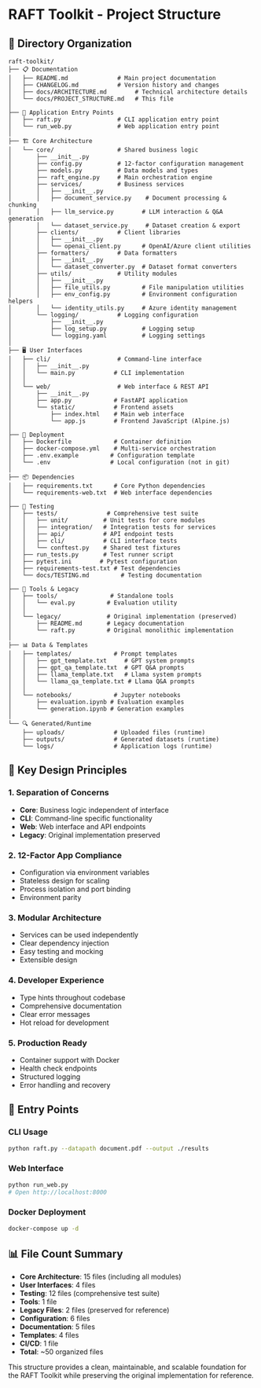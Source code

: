 # RAFT Toolkit - Project Structure

## 📁 Directory Organization

```
raft-toolkit/
├── 📋 Documentation
│   ├── README.md              # Main project documentation
│   ├── CHANGELOG.md           # Version history and changes
│   ├── docs/ARCHITECTURE.md        # Technical architecture details
│   └── docs/PROJECT_STRUCTURE.md   # This file
│
├── 🚀 Application Entry Points
│   ├── raft.py                # CLI application entry point
│   └── run_web.py             # Web application entry point
│
├── 🏗️ Core Architecture
│   └── core/                  # Shared business logic
│       ├── __init__.py
│       ├── config.py          # 12-factor configuration management
│       ├── models.py          # Data models and types
│       ├── raft_engine.py     # Main orchestration engine
│       ├── services/          # Business services
│       │   ├── __init__.py
│       │   ├── document_service.py    # Document processing & chunking
│       │   ├── llm_service.py        # LLM interaction & Q&A generation  
│       │   └── dataset_service.py     # Dataset creation & export
│       ├── clients/           # Client libraries
│       │   ├── __init__.py
│       │   └── openai_client.py      # OpenAI/Azure client utilities
│       ├── formatters/        # Data formatters
│       │   ├── __init__.py
│       │   └── dataset_converter.py  # Dataset format converters
│       ├── utils/             # Utility modules
│       │   ├── __init__.py
│       │   ├── file_utils.py         # File manipulation utilities
│       │   ├── env_config.py         # Environment configuration helpers
│       │   └── identity_utils.py     # Azure identity management
│       └── logging/           # Logging configuration
│           ├── __init__.py
│           ├── log_setup.py          # Logging setup
│           └── logging.yaml          # Logging settings
│
├── 🖥️ User Interfaces
│   ├── cli/                   # Command-line interface
│   │   ├── __init__.py
│   │   └── main.py           # CLI implementation
│   │
│   └── web/                   # Web interface & REST API
│       ├── __init__.py
│       ├── app.py            # FastAPI application
│       └── static/           # Frontend assets
│           ├── index.html    # Main web interface
│           └── app.js        # Frontend JavaScript (Alpine.js)
│
├── 🐳 Deployment
│   ├── Dockerfile            # Container definition
│   ├── docker-compose.yml    # Multi-service orchestration
│   ├── .env.example         # Configuration template
│   └── .env                 # Local configuration (not in git)
│
├── 📦 Dependencies
│   ├── requirements.txt      # Core Python dependencies
│   └── requirements-web.txt  # Web interface dependencies
│
├── 🧪 Testing
│   ├── tests/              # Comprehensive test suite
│   │   ├── unit/          # Unit tests for core modules
│   │   ├── integration/   # Integration tests for services
│   │   ├── api/           # API endpoint tests
│   │   ├── cli/           # CLI interface tests
│   │   └── conftest.py    # Shared test fixtures
│   ├── run_tests.py       # Test runner script
│   ├── pytest.ini        # Pytest configuration
│   ├── requirements-test.txt # Test dependencies
│   └── docs/TESTING.md         # Testing documentation
│
├── 🔧 Tools & Legacy
│   ├── tools/               # Standalone tools
│   │   └── eval.py         # Evaluation utility
│   │
│   └── legacy/             # Original implementation (preserved)
│       ├── README.md       # Legacy documentation
│       └── raft.py         # Original monolithic implementation
│
├── 📊 Data & Templates
│   ├── templates/            # Prompt templates
│   │   ├── gpt_template.txt     # GPT system prompts
│   │   ├── gpt_qa_template.txt  # GPT Q&A prompts
│   │   ├── llama_template.txt   # Llama system prompts
│   │   └── llama_qa_template.txt # Llama Q&A prompts
│   │
│   └── notebooks/            # Jupyter notebooks
│       ├── evaluation.ipynb # Evaluation examples
│       └── generation.ipynb # Generation examples
│
└── 🔍 Generated/Runtime
    ├── uploads/              # Uploaded files (runtime)
    ├── outputs/              # Generated datasets (runtime)
    └── logs/                 # Application logs (runtime)
```

## 🎯 Key Design Principles

### 1. **Separation of Concerns**
- **Core**: Business logic independent of interface
- **CLI**: Command-line specific functionality
- **Web**: Web interface and API endpoints
- **Legacy**: Original implementation preserved

### 2. **12-Factor App Compliance**
- Configuration via environment variables
- Stateless design for scaling
- Process isolation and port binding
- Environment parity

### 3. **Modular Architecture**
- Services can be used independently
- Clear dependency injection
- Easy testing and mocking
- Extensible design

### 4. **Developer Experience**
- Type hints throughout codebase
- Comprehensive documentation
- Clear error messages
- Hot reload for development

### 5. **Production Ready**
- Container support with Docker
- Health check endpoints
- Structured logging
- Error handling and recovery

## 🚦 Entry Points

### CLI Usage
```bash
python raft.py --datapath document.pdf --output ./results
```

### Web Interface
```bash
python run_web.py
# Open http://localhost:8000
```

### Docker Deployment
```bash
docker-compose up -d
```

## 📊 File Count Summary

- **Core Architecture**: 15 files (including all modules)
- **User Interfaces**: 4 files  
- **Testing**: 12 files (comprehensive test suite)
- **Tools**: 1 file
- **Legacy Files**: 2 files (preserved for reference)
- **Configuration**: 6 files
- **Documentation**: 5 files
- **Templates**: 4 files
- **CI/CD**: 1 file
- **Total**: ~50 organized files

This structure provides a clean, maintainable, and scalable foundation for the RAFT Toolkit while preserving the original implementation for reference.